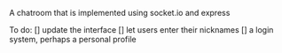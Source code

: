 A chatroom that is implemented using socket.io and express

To do:
[] update the interface
[] let users enter their nicknames
[] a login system, perhaps a personal profile
